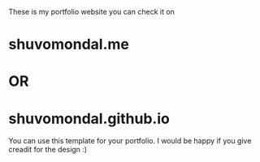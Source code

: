 These is my portfolio website you can check it on
# shuvomondal.me
# OR
# shuvomondal.github.io
You can use this template for your portfolio.
I would be happy if you give creadit for the design :)
